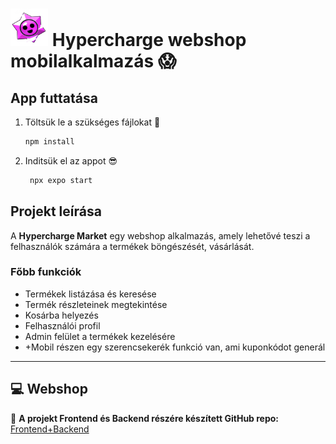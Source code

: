 # <img src="https://github.com/Moha0170/vizsgaremek2025/blob/main/frontend/hypercharge.png" alt="drawing" width="60" height="60"/>  Hypercharge webshop mobilalkalmazás 😱



## App futtatása

1. Töltsük le a szükséges fájlokat 🤙

   ```bash
   npm install
   ```

2. Inditsük el az appot 😎

   ```bash
    npx expo start
   ```

## Projekt leírása

A **Hypercharge Market** egy webshop alkalmazás, amely lehetővé teszi a felhasználók számára a termékek böngészését, vásárlását.

### Főbb funkciók

- Termékek listázása és keresése
- Termék részleteinek megtekintése
- Kosárba helyezés
- Felhasználói profil
- Admin felület a termékek kezelésére
- +Mobil részen egy szerencsekerék funkció van, ami kuponkódot generál

---
## 💻 Webshop 

🔗 **A projekt Frontend és Backend részére készített GitHub repo:** [Frontend+Backend](https://github.com/Moha0170/vizsgaremek2025)
